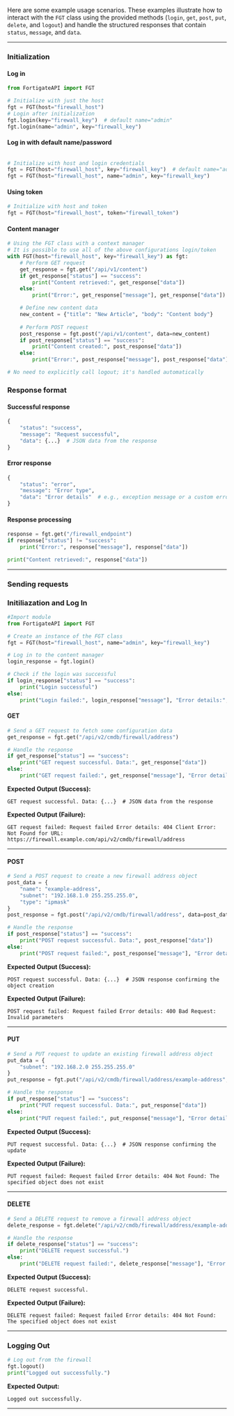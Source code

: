 Here are some example usage scenarios. These examples illustrate how to interact with the `FGT` class using the provided methods (`login`, `get`, `post`, `put`, `delete`, and `logout`) and handle the structured responses that contain `status`, `message`, and `data`.

---

### **Initialization**

#### Log in

```python
from FortigateAPI import FGT

# Initialize with just the host
fgt = FGT(host="firewall_host")
# Login after initialization
fgt.login(key="firewall_key")  # default name="admin"
fgt.login(name="admin", key="firewall_key")
```
#### Log in with default name/password
```python

# Initialize with host and login credentials
fgt = FGT(host="firewall_host", key="firewall_key")  # default name="admin"
fgt = FGT(host="firewall_host", name="admin", key="firewall_key")
```

#### Using token
```python
# Initialize with host and token
fgt = FGT(host="firewall_host", token="firewall_token")
```
#### Content manager
```python
# Using the FGT class with a context manager
# It is possible to use all of the above configurations login/token
with FGT(host="firewall_host", key="firewall_key") as fgt:
    # Perform GET request
    get_response = fgt.get("/api/v1/content")
    if get_response["status"] == "success":
        print("Content retrieved:", get_response["data"])
    else:
        print("Error:", get_response["message"], get_response["data"])

    # Define new content data
    new_content = {"title": "New Article", "body": "Content body"}
    
    # Perform POST request
    post_response = fgt.post("/api/v1/content", data=new_content)
    if post_response["status"] == "success":
        print("Content created:", post_response["data"])
    else:
        print("Error:", post_response["message"], post_response["data"])

# No need to explicitly call logout; it's handled automatically
```
### Response format
#### Successful response

```python
{
    "status": "success",
    "message": "Request successful",
    "data": {...}  # JSON data from the response
}
```

#### Error response

```python
{
    "status": "error",
    "message": "Error type",
    "data": "Error details"  # e.g., exception message or a custom error message
}
```
#### Response processing
```python
response = fgt.get("/firewall_endpoint")
if response["status"] != "success":
    print("Error:", response["message"], response["data"])

print("Content retrieved:", response["data"])
```
---
### **Sending requests**

### Initiliazation and Log In
```python
#Import module
from FortigateAPI import FGT

# Create an instance of the FGT class
fgt = FGT(host="firewall_host", name="admin", key="firewall_key")

# Log in to the content manager
login_response = fgt.login()

# Check if the login was successful
if login_response["status"] == "success":
    print("Login successful")
else:
    print("Login failed:", login_response["message"], "Error details:", login_response["data"])


```
#### **GET**

```python
# Send a GET request to fetch some configuration data
get_response = fgt.get("/api/v2/cmdb/firewall/address")

# Handle the response
if get_response["status"] == "success":
    print("GET request successful. Data:", get_response["data"])
else:
    print("GET request failed:", get_response["message"], "Error details:", get_response["data"])
```

**Expected Output (Success):**
```plaintext
GET request successful. Data: {...}  # JSON data from the response
```

**Expected Output (Failure):**
```plaintext
GET request failed: Request failed Error details: 404 Client Error: Not Found for URL: https://firewall.example.com/api/v2/cmdb/firewall/address
```

---

#### **POST**

```python
# Send a POST request to create a new firewall address object
post_data = {
    "name": "example-address",
    "subnet": "192.168.1.0 255.255.255.0",
    "type": "ipmask"
}
post_response = fgt.post("/api/v2/cmdb/firewall/address", data=post_data)

# Handle the response
if post_response["status"] == "success":
    print("POST request successful. Data:", post_response["data"])
else:
    print("POST request failed:", post_response["message"], "Error details:", post_response["data"])
```

**Expected Output (Success):**
```plaintext
POST request successful. Data: {...}  # JSON response confirming the object creation
```

**Expected Output (Failure):**
```plaintext
POST request failed: Request failed Error details: 400 Bad Request: Invalid parameters
```

---

#### **PUT**

```python
# Send a PUT request to update an existing firewall address object
put_data = {
    "subnet": "192.168.2.0 255.255.255.0"
}
put_response = fgt.put("/api/v2/cmdb/firewall/address/example-address", data=put_data)

# Handle the response
if put_response["status"] == "success":
    print("PUT request successful. Data:", put_response["data"])
else:
    print("PUT request failed:", put_response["message"], "Error details:", put_response["data"])
```

**Expected Output (Success):**
```plaintext
PUT request successful. Data: {...}  # JSON response confirming the update
```

**Expected Output (Failure):**
```plaintext
PUT request failed: Request failed Error details: 404 Not Found: The specified object does not exist
```

---

#### **DELETE**

```python
# Send a DELETE request to remove a firewall address object
delete_response = fgt.delete("/api/v2/cmdb/firewall/address/example-address")

# Handle the response
if delete_response["status"] == "success":
    print("DELETE request successful.")
else:
    print("DELETE request failed:", delete_response["message"], "Error details:", delete_response["data"])
```

**Expected Output (Success):**
```plaintext
DELETE request successful.
```

**Expected Output (Failure):**
```plaintext
DELETE request failed: Request failed Error details: 404 Not Found: The specified object does not exist
```

---

### **Logging Out**

```python
# Log out from the firewall
fgt.logout()
print("Logged out successfully.")
```

**Expected Output:**
```plaintext
Logged out successfully.
```

---
